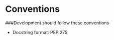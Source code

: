 Conventions
===========

###Development should follow these conventions
- Docstring format: PEP 275
